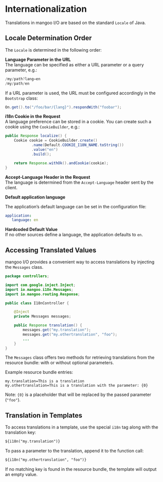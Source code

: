 # Internationalization

Translations in mangoo I/O are based on the standard `Locale` of Java.

## Locale Determination Order

The `Locale` is determined in the following order:

**Language Parameter in the URL**  
   The language can be specified as either a URL parameter or a query parameter, e.g.:

   ```java
   /my/path?lang=en
   /my/path/en
   ```

   If a URL parameter is used, the URL must be configured accordingly in the `Bootstrap` class:

   ```java
   On.get().to("/foo/bar/{lang}").respondWith("foobar");
   ```

**i18n Cookie in the Request**  
   A language preference can be stored in a cookie. You can create such a cookie using the `CookieBuilder`, e.g.:

   ```java
   public Response localize() {
       Cookie cookie = CookieBuilder.create()
               .name(Default.COOKIE_I18N_NAME.toString())
               .value("en")
               .build();
   
       return Response.withOk().andCookie(cookie);
   }
   ```

**Accept-Language Header in the Request**  
   The language is determined from the `Accept-Language` header sent by the client.

**Default application language**

The application’s default language can be set in the configuration file:

   ```yaml
   application:
      language: en
   ```

**Hardcoded Default Value**  
   If no other sources define a language, the application defaults to `en`.

## Accessing Translated Values

mangoo I/O provides a convenient way to access translations by injecting the `Messages` class.

```java
package controllers;

import com.google.inject.Inject;
import io.mangoo.i18n.Messages;
import io.mangoo.routing.Response;

public class I18nController {

    @Inject
    private Messages messages;

    public Response translation() {
        messages.get("my.translation");
        messages.get("my.othertranslation", "foo");
        ...
    }
}
```

The `Messages` class offers two methods for retrieving translations from the resource bundle: with or without optional parameters.

Example resource bundle entries:

```properties
my.translation=This is a translation
my.othertranslation=This is a translation with the parameter: {0}
```

Note: `{0}` is a placeholder that will be replaced by the passed parameter (`"foo"`).

## Translation in Templates

To access translations in a template, use the special `i18n` tag along with the translation key:

```html
${i18n("my.translation")}
```

To pass a parameter to the translation, append it to the function call:

```html
${i18n("my.othertranslation", "foo")}
```

If no matching key is found in the resource bundle, the template will output an empty value.
